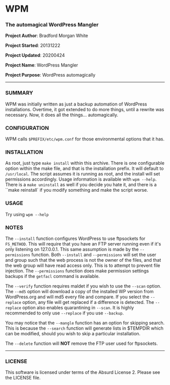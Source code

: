 # WPM

### The automagical WordPress Mangler

**Project Author**: Bradford Morgan White

**Project Started**: 20131222

**Project Updated**: 20200424

**Project Name**: WordPress Mangler

**Project Purpose**: WordPress automagically

---

### SUMMARY

WPM was initially written as just a backup automation of WordPress installations. Overtime, it got extended to do more things, until a rewrite was necessary. Now, it does all the things... automagically.

### CONFIGURATION

WPM calls `$PREFIX/etc/wpm.conf` for those environmental options that it has.

### INSTALLATION

As root, just type `make install` within this archive. There is one configurable option within the make file, and that is the installation prefix. It will default to `/usr/local`. The script assumes it is running as root, and the install will set permissions accordingly. Usage information is available with `wpm --help`. There is a `make uninstall` as well if you decide you hate it, and there is a ``make reinstall` if you modify something and make the script worse.

### USAGE

Try using `wpm --help`

### NOTES

The `--install` function configures WordPress to use ftpsockets for `FS_METHOD`. This will require that you have an FTP server running even if it's only listening on 127.0.0.1. This same assumption is made by the `--permissions` function. Both `--install` and `--permissions` will set the user and group such that the web process is not the owner of the files, and that the web group will have read access only. This is to attempt to prevent file injection. The `--permissions` function does make permission settings backups if the `getfacl` command is available.

The `--verify` function requires maldet if you wish to use the `--scan` option. The `--md5` option will download a copy of the installed WP version from WordPress.org and will md5 every file and compare. If you select the `--replace` option, any file will get replaced if a difference is detected. The `--replace` option also enables quarantining in `--scan`. It is highly recommended to only use `--replace` if you use `--backup`.

You may notice that the `--mangle` function has an option for skipping search. This is because the `--search` function will generate lists in $TEMPDIR which can be modified, should you wish to skip a particular installation.

The `--delete` function will **NOT** remove the FTP user used for ftpsockets.

---

### LICENSE

This software is licensed under terms of the Absurd License 2. Please see the LICENSE file.
